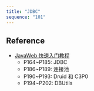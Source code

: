 ```yaml
---
title: "JDBC"
sequence: "101"
---
```


## Reference

- [JavaWeb 快速入门教程](https://www.bilibili.com/video/BV1mE411h7Co/)
  - P164~P185: JDBC
  - P186~P189: 连接池
  - P190~P193: Druid 和 C3P0
  - P194~P202: DBUtils
